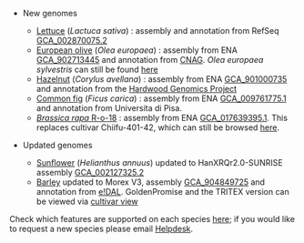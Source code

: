 
- New genomes

    - [Lettuce](/Lactuca_sativa) (_Lactuca sativa_) : assembly and annotation from RefSeq [GCA_002870075.2](https://www.ncbi.nlm.nih.gov/assembly/GCA_002870075.2)
    - [European olive](/Olea_europaea) (_Olea europaea_) : assembly from ENA [GCA_902713445](https://www.ncbi.nlm.nih.gov/assembly/GCA_902713445) and annotation from [CNAG](https://denovo.cnag.cat/olive). _Olea europaea sylvestris_ can still be found [here](/Olea_europaea/Info/Strains?db=core)
    - [Hazelnut](/Corylus_avellana) (_Corylus avellana_) : assembly from ENA [GCA_901000735](https://www.ebi.ac.uk/ena/browser/view/GCA_901000735) and annotation from the [Hardwood Genomics Project](https://www.hardwoodgenomics.org/)
    - [Common fig](/Ficus_carica) (_Ficus carica_) : assembly from ENA [GCA_009761775.1](https://www.ncbi.nlm.nih.gov/assembly/GCA_009761775.1) and annotation from Universita di Pisa.
    - [_Brassica rapa_ R-o-18](/Brassica_rapa_ro18) : assembly from ENA [GCA_017639395.1](http://www.ebi.ac.uk/ena/data/view/GCA_017639395.1). This replaces cultivar Chiifu-401-42, which can still be browsed [here](/Brassica_rapa_ro18/Info/Strains?db=core).

- Updated genomes
    - [Sunflower](/Helianthus_annuus) (_Helianthus annuus_) updated to HanXRQr2.0-SUNRISE assembly [GCA_002127325.2](https://www.ebi.ac.uk/ena/browser/view/GCA_002127325.2)
    - [Barley](/Hordeum_vulgare) updated to Morex V3, assembly [GCA_904849725](https://www.ncbi.nlm.nih.gov/assembly/GCA_904849725.1) and annotation from [e!DAL](http://doi.org/10.5447/ipk/2021/3). GoldenPromise and the TRITEX version can be viewed via [cultivar view](Hordeum_vulgare/Info/Strains?db=core)

Check which features are supported on each species [here](/species.html); if you would like to request a new species please email [Helpdesk](http://plants.ensembl.org/Help/Contact).

